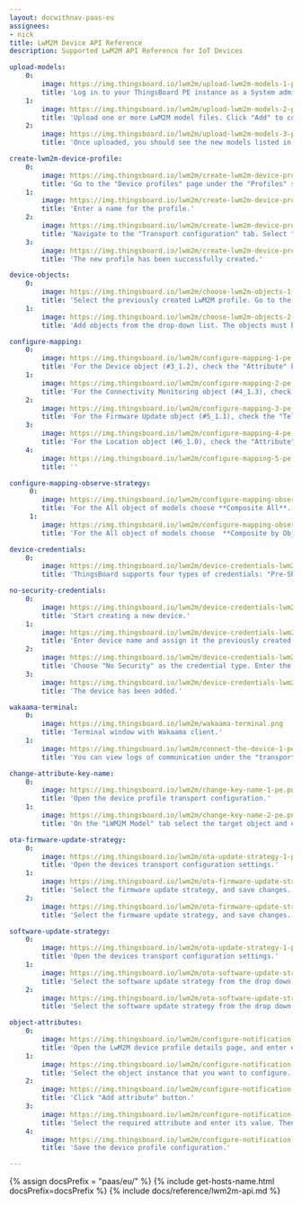 ```yaml
---
layout: docwithnav-paas-eu
assignees:
- nick
title: LwM2M Device API Reference
description: Supported LwM2M API Reference for IoT Devices

upload-models:
    0:
        image: https://img.thingsboard.io/lwm2m/upload-lwm2m-models-1-pe.png
        title: 'Log in to your ThingsBoard PE instance as a System administrator. Navigate to the "Resources library" page under the "Resources" section. Click the "+" (Add resource) button in the top-right corner of the window.'
    1:
        image: https://img.thingsboard.io/lwm2m/upload-lwm2m-models-2-pe.png
        title: 'Upload one or more LwM2M model files. Click "Add" to complete the upload.'
    2:
        image: https://img.thingsboard.io/lwm2m/upload-lwm2m-models-3-pe.png
        title: 'Once uploaded, you should see the new models listed in the Resources library.'

create-lwm2m-device-profile:
    0:
        image: https://img.thingsboard.io/lwm2m/create-lwm2m-device-profile-1-pe.png
        title: 'Go to the "Device profiles" page under the "Profiles" section. Click the "+" (Add device profile) button in the top-right corner of the window, and in the pop-up menu, select "Create new device profile".'
    1:
        image: https://img.thingsboard.io/lwm2m/create-lwm2m-device-profile-2-pe.png
        title: 'Enter a name for the profile.'
    2:
        image: https://img.thingsboard.io/lwm2m/create-lwm2m-device-profile-3-pe.png
        title: 'Navigate to the "Transport configuration" tab. Select "LWM2M" as the transport type from the dropdown menu. Then, click "Add" to create the device profile.'
    3:
        image: https://img.thingsboard.io/lwm2m/create-lwm2m-device-profile-4-pe.png
        title: 'The new profile has been successfully created.'

device-objects:
    0:
        image: https://img.thingsboard.io/lwm2m/choose-lwm2m-objects-1-pe.png
        title: 'Select the previously created LwM2M profile. Go to the "Transport configuration" tab. Click the "Edit" button.'
    1:
        image: https://img.thingsboard.io/lwm2m/choose-lwm2m-objects-2-pe.png
        title: 'Add objects from the drop-down list. The objects must be preloaded into the Resource library beforehand.'

configure-mapping:
    0:
        image: https://img.thingsboard.io/lwm2m/configure-mapping-1-pe.png
        title: 'For the Device object (#3_1.2), check the "Attribute" box for resource #0 (Manufacturer), resource #1 (Model Number) and resource #2 (Serial Number) so that the server can track these values, receive updates, and store them as attributes in ThingsBoard.'
    1:
        image: https://img.thingsboard.io/lwm2m/configure-mapping-2-pe.png
        title: 'For the Connectivity Monitoring object (#4_1.3), check the "Telemetry" and/or "Observe" boxes for resource #2 (Radio Signal Strength) and resource #3 (Link Quality) so that the server can track these values, receive updates, and store them as telemetry in ThingsBoard.'
    2:
        image: https://img.thingsboard.io/lwm2m/configure-mapping-3-pe.png
        title: 'For the Firmware Update object (#5_1.1), check the "Telemetry" and/or "Observe" boxes for resource #3 (State) and resource #5 (Update Result) so that the server can track these values, receive updates, and store them as telemetry in ThingsBoard.'
    3:
        image: https://img.thingsboard.io/lwm2m/configure-mapping-4-pe.png
        title: 'For the Location object (#6_1.0), check the "Attribute" box for resource #0 (Latitude) and resource #1 (Longitude) so that the server can track these values, receive updates, and store them as attributes in ThingsBoard. Then, save changes.'
    4:
        image: https://img.thingsboard.io/lwm2m/configure-mapping-5-pe.png
        title: ''

configure-mapping-observe-strategy:
     0:
        image: https://img.thingsboard.io/lwm2m/configure-mapping-observe-strategy-1-pe.png
        title: 'For the All object of models choose **Composite All**. All resources from all objects are observed via a single Composite Observe request.'
     1:
        image: https://img.thingsboard.io/lwm2m/configure-mapping-observe-strategy-2-pe.png
        title: 'For the All object of models choose  **Composite by Object**. Resources are grouped per object type and each group is observed separately.'

device-credentials:
    0:
        image: https://img.thingsboard.io/lwm2m/device-credentials-lwm2m-1-pe.png
        title: 'ThingsBoard supports four types of credentials: "Pre-Shared Key (PSK)", "Raw Public Key (RPK)", "X.509 Certificate" and "No Security".'

no-security-credentials:
    0:
        image: https://img.thingsboard.io/lwm2m/device-credentials-lwm2m-2-pe.png
        title: 'Start creating a new device.'
    1:
        image: https://img.thingsboard.io/lwm2m/device-credentials-lwm2m-3-pe.png
        title: 'Enter device name and assign it the previously created LwM2M device profile. Then, go to the "Credentials" tab.'
    2:
        image: https://img.thingsboard.io/lwm2m/device-credentials-lwm2m-4-pe.png
        title: 'Choose "No Security" as the credential type. Enter the Endpoint Client Name — this will be used to identify the device on the network. Click "Add".'
    3:
        image: https://img.thingsboard.io/lwm2m/device-credentials-lwm2m-5-pe.png
        title: 'The device has been added.'

wakaama-terminal:
    0:
        image: https://img.thingsboard.io/lwm2m/wakaama-terminal.png
        title: 'Terminal window with Wakaama client.'
    1:
        image: https://img.thingsboard.io/lwm2m/connect-the-device-1-pe.png
        title: 'You can view logs of communication under the "transportLog" event of the "Latest telemetry" tab.'

change-attribute-key-name:
    0:
        image: https://img.thingsboard.io/lwm2m/change-key-name-1-pe.png
        title: 'Open the device profile transport configuration.'
    1:
        image: https://img.thingsboard.io/lwm2m/change-key-name-2-pe.png
        title: 'On the "LWM2M Model" tab select the target object and expand the "Attributes" list. Tick the "Attribute" checkbox on the desired attribute and input the custom name for the key. Then, save changes.'

ota-firmware-update-strategy:
    0:
        image: https://img.thingsboard.io/lwm2m/ota-update-strategy-1-pe.png
        title: 'Open the devices transport configuration settings.'
    1:
        image: https://img.thingsboard.io/lwm2m/ota-firmware-update-strategy-2-pe.png
        title: 'Select the firmware update strategy, and save changes. Without Object 19.'
    2:
        image: https://img.thingsboard.io/lwm2m/ota-firmware-update-strategy-3-pe.png
        title: 'Select the firmware update strategy, and save changes. With Object 19.'

software-update-strategy:
    0:
        image: https://img.thingsboard.io/lwm2m/ota-update-strategy-1-pe.png
        title: 'Open the devices transport configuration settings.'
    1:
        image: https://img.thingsboard.io/lwm2m/ota-software-update-strategy-2-pe.png
        title: 'Select the software update strategy from the drop down menu, and save changes. Without Object 19.'
    2:
        image: https://img.thingsboard.io/lwm2m/ota-software-update-strategy-3-pe.png
        title: 'Select the software update strategy from the drop down menu, and save changes. With Object 19.'

object-attributes:
    0:
        image: https://img.thingsboard.io/lwm2m/configure-notification-attributes-1-pe.png
        title: 'Open the LwM2M device profile details page, and enter edit mode.'
    1:
        image: https://img.thingsboard.io/lwm2m/configure-notification-attributes-2-pe.png
        title: 'Select the object instance that you want to configure. Tick in the "Attribute" and "Observe" checkbox, and click "+" icon button to add the attribute.'
    2:
        image: https://img.thingsboard.io/lwm2m/configure-notification-attributes-3-pe.png
        title: 'Click "Add attribute" button.'
    3:
        image: https://img.thingsboard.io/lwm2m/configure-notification-attributes-4-pe.png
        title: 'Select the required attribute and enter its value. Then, click "Save".'
    4:
        image: https://img.thingsboard.io/lwm2m/configure-notification-attributes-5-pe.png
        title: 'Save the device profile configuration.'

---
```


{% assign docsPrefix = "paas/eu/" %}
{% include get-hosts-name.html docsPrefix=docsPrefix %}
{% include docs/reference/lwm2m-api.md %}